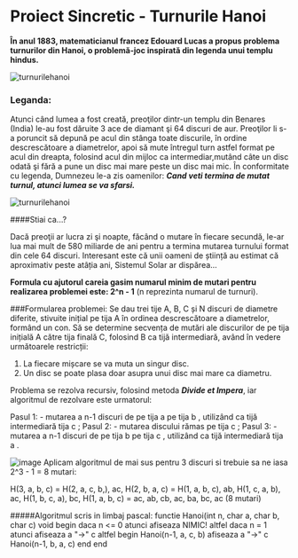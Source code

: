 # Proiect Sincretic - Turnurile Hanoi

**În anul 1883, matematicianul francez Edouard Lucas a propus problema turnurilor din Hanoi, o problemă-joc inspirată din legenda unui templu hindus.**

![turnurilehanoi](https://12belize.com/wp-content/uploads/2020/09/Wooden-Tower-of-Hanoi-Lucas-Tower.jpg)
### Leganda:

Atunci când lumea a fost creată, preoţilor dintr-un templu din Benares (India) le-au fost dăruite 3 ace de diamant şi 64 discuri de aur.
 Preoţilor li s-a poruncit să depună pe acul din stânga toate discurile, în ordine descrescătoare a diametrelor, apoi să mute întregul turn astfel format pe acul din dreapta, folosind acul din mijloc ca intermediar,mutând câte un disc odată şi fără a pune un disc mai mare peste un disc mai mic.
În conformitate cu legenda, Dumnezeu le-a zis oamenilor: ***Cand veti termina de mutat turnul, atunci lumea se va sfarsi.***

![turnurilehanoi](https://vietnamdiscovery.com/wp-content/uploads/2019/10/Tran-quoc-pagoda-from-outside-@lozjeffries.jpg)

####Stiai ca...?

Dacă preoţii ar lucra zi şi noapte, făcând o mutare în fiecare secundă, le-ar lua mai mult de 580 miliarde de ani pentru a termina mutarea turnului format din cele 64 discuri.
              Interesant este că unii oameni de știință au estimat că aproximativ peste atâția ani, Sistemul Solar ar dispărea...

**Formula cu ajutorul careia gasim numarul minim de mutari pentru realizarea problemei este: 2^n - 1** (n reprezinta numarul de turnuri).

###Formularea problemei:
 Se dau trei tije A, B, C și N discuri de diametre diferite, stivuite inițial pe tija A în ordinea descrescătoare a diametrelor, formând un con. Să se determine secvența de mutări ale discurilor de pe tija inițială A către tija finală C, folosind B ca tijă intermediară, având în vedere următoarele restricții:
1. La fiecare mișcare se va muta un singur disc.
2. Un disc se poate plasa doar asupra unui disc mai mare ca diametru.

Problema se rezolva recursiv, folosind metoda ***Divide et Impera***, iar algoritmul de rezolvare este urmatorul:

Pasul 1: - mutarea a n-1 discuri de pe tija a pe tija b , utilizând ca tijă intermediară tija c ;
Pasul 2: - mutarea discului rămas pe tija c ;
Pasul 3: - mutarea a n-1 discuri de pe tija b pe tija c , utilizând ca tijă intermediară tija a .

![image](https://img001.prntscr.com/file/img001/SgL5XRghQ_WXA0MlWXto_g.png)
Aplicam algoritmul de mai sus pentru 3 discuri si trebuie sa ne iasa 2^3 - 1 = 8 mutari:

H(3, a, b, c) = H(2, a, c, b,), ac, H(2, b, a, c) = H(1, a, b, c), ab, H(1, c, a, b), ac, H(1, b, c, a), bc, H(1, a, b, c) = ac, ab, cb, ac, ba, bc, ac (8 mutari)

#####Algoritmul scris in limbaj pascal:
    functie Hanoi(int n, char a, char b, char c) void
    begin
        daca n <= 0 atunci
            afiseaza NIMIC!
        altfel daca n = 1 atunci
            afiseaza a "->" c
        altfel
        begin
            Hanoi(n-1, a, c, b)
            afiseaza a "->" c
            Hanoi(n-1, b, a, c)
        end
    end

        
